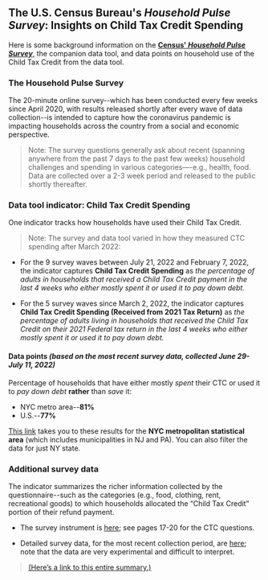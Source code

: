 <br>

## The U.S. Census Bureau's *Household Pulse Survey*: Insights on Child Tax Credit Spending

Here is some background information on the **[Census' *Household Pulse Survey*](https://www.census.gov/programs-surveys/household-pulse-survey.html)**, the companion data tool, and data points on household use of the Child Tax Credit from the data tool.

### The Household Pulse Survey
The 20-minute online survey--which has been conducted every few weeks since April 2020, with results released shortly after every wave of data collection--is intended to capture how the coronavirus pandemic is impacting households across the country from a social and economic perspective. 

> Note: The survey questions generally ask about recent (spanning anywhere from the past 7 days to the past few weeks) household challenges and spending in various categories—-e.g., health, food. Data are collected over a 2-3 week period and released to the public shortly thereafter.

### Data tool indicator: Child Tax Credit Spending

One indicator tracks how households have used their Child Tax Credit. 

> Note: The survey and data tool varied in how they measured CTC spending after March 2022: 

* For the 9 survey waves between July 21, 2022 and February 7, 2022, the indicator captures
**Child Tax Credit Spending** as *the percentage of adults in households that received a Child Tax Credit payment in the last 4 weeks who either mostly spent it or used it to pay down debt.*

* For the 5 survey waves since March 2, 2022, the indicator captures
**Child Tax Credit Spending (Received from 2021 Tax Return)** as *the percentage of adults living in households that received the Child Tax Credit on their 2021 Federal tax return in the last 4 weeks who either mostly spent it or used it to pay down debt.*

#### Data points *(based on the most recent survey data, collected June 29-July 11, 2022)*

Percentage of households that have either mostly *spent* their CTC or used it to *pay down debt* **rather** than *save* it:  
* NYC metro area--**81%**
* U.S.--**77%**

[This link](https://www.census.gov/data-tools/demo/hhp/#/?s_metro=35620&areaSelector=msa&periodSelector=47&measures=CTCUSENEW) takes you to these results for the **NYC metropolitan statistical area** (which includes municipalities in NJ and PA). You can also filter the data for just NY state. 

### Additional survey data

The indicator summarizes the richer information collected by the questionnaire--such as the categories (e.g., food, clothing, rent, recreational goods) to which households allocated the “Child Tax Credit” portion of their refund payment.

* The survey instrument is [here](https://www2.census.gov/programs-surveys/demo/technical-documentation/hhp/Phase3-5_Questionnaire_07_20_22_English.pdf); see pages 17-20 for the CTC questions.

* Detailed survey data, for the most recent collection period, are [here](https://www2.census.gov/programs-surveys/demo/tables/hhp/2022/wk47/ctc1_week47.xlsx); note that the data are very experimental and difficult to interpret.




> [(Here’s a link to this entire summary.)](https://dsofe.github.io/lit_notes/repo/note02-household-pulse-survey-ctc)
